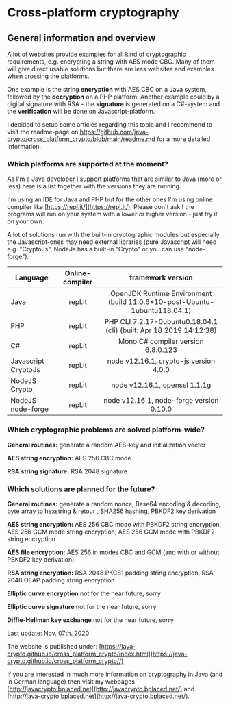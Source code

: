 # Cross-platform cryptography

## General information and overview

A lot of websites provide examples for all kind of cryptographic requirements, e.g. encrypting a string with AES mode CBC. Many of them will give direct usable solutions but there are less websites and examples when crossing the platforms.

One example is the string **encryption** with AES CBC on a Java system, followed by the **decryption** on a PHP platform. Another example could by a digital signature with RSA - the **signature** is generated on a C#-system and the **verification** will be done on Javascript-platform.

I decided to setup some articles regarding this topic and I recommend to visit the readme-page on [https://github.com/java-crypto/cross_platform_crypto/blob/main/readme.md ](https://github.com/java-crypto/cross_platform_crypto/blob/main/readme.md/) for a more detailed information.

### Which platforms are supported at the moment?

As I'm a Java developer I support platforms that are similar to Java (more or less) here is a list together with the versions they are running. 

I'm using an IDE for Java and PHP but for the other ones I'm using online compiler like [https://repl.it/](https://repl.it/). Please don't ask I the programs will run on your system with a lower or higher version - just try it on your own.

A lot of solutions run with the built-in cryptographic modules but especially the Javascript-ones may need external libraries (pure Javascript will need e.g. "CryptoJs", NodeJs has a built-in "Crypto" or you can use "node-forge").

| Language |  Online-compiler | framework version
| ------ | :---: | :----: |
| Java |  repl.it | OpenJDK Runtime Environment (build 11.0.6+10-post-Ubuntu-1ubuntu118.04.1)
| PHP |  repl.it | PHP CLI 7.2.17-0ubuntu0.18.04.1 (cli) (built: Apr 18 2019 14:12:38)
| C# |  repl.it | Mono C# compiler version 6.8.0.123
| Javascript CryptoJs |  repl.it | node v12.16.1, crypto-js version 4.0.0
| NodeJS Crypto |  repl.it | node v12.16.1, openssl 1.1.1g
| NodeJS node-forge |  repl.it | node v12.16.1, node-forge version 0.10.0 

### Which cryptographic problems are solved platform-wide?

**General routines:** generate a random AES-key and initialization vector

**AES string encryption:** AES 256 CBC mode

**RSA string signature:** RSA 2048 signature

### Which solutions are planned for the future?

**General routines:** generate a random nonce, Base64 encoding & decoding, byte array to hexstring & retour , SHA256 hashing, PBKDF2 key derivation

**AES string encryption:** AES 256 CBC mode with PBKDF2 string encryption, AES 256 GCM mode string encryption, AES 256 GCM mode with PBKDF2 string encryption

**AES file encryption:** AES 256 in modes CBC and GCM (and with or without PBKDF2 key derivation)

**RSA string encryption:** RSA 2048 PKCS1 padding string encryption, RSA 2048 OEAP padding string encryption

**Elliptic curve encryption** not for the near future, sorry

**Elliptic curve signature** not for the near future, sorry

**Diffie-Hellman key exchange** not for the near future, sorry

Last update: Nov. 07th. 2020

The website is published under:  [https://java-crypto.github.io/cross_platform_crypto/index.html](https://java-crypto.github.io/cross_platform_crypto//)

If you are interested in much more information on cryptography in Java (and in German language) then visit my webpages [http://javacrypto.bplaced.net](http://javacrypto.bplaced.net/) and [http://java-crypto.bplaced.net](http://java-crypto.bplaced.net/).
